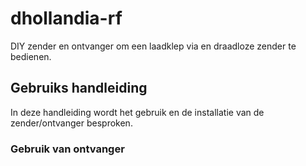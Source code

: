 # dhollandia-rf
DIY zender en ontvanger om een laadklep via en draadloze zender te bedienen.

## Gebruiks handleiding
In deze handleiding wordt het gebruik en de installatie van de zender/ontvanger besproken.

### Gebruik van ontvanger
